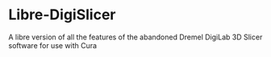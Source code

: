 # Libre-DigiSlicer
A libre version of all the features of the abandoned Dremel DigiLab 3D Slicer software for use with Cura
